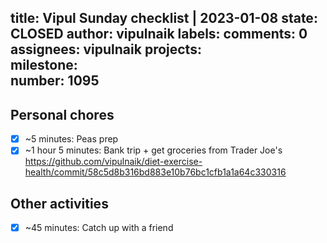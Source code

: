 title:	Vipul Sunday checklist | 2023-01-08
state:	CLOSED
author:	vipulnaik
labels:	
comments:	0
assignees:	vipulnaik
projects:	
milestone:	
number:	1095
--
## Personal chores

- [x] ~5 minutes: Peas prep
- [x] ~1 hour 5 minutes: Bank trip + get groceries from Trader Joe's https://github.com/vipulnaik/diet-exercise-health/commit/58c5d8b316bd883e10b76bc1cfb1a1a64c330316 

## Other activities

- [x] ~45 minutes: Catch up with a friend
